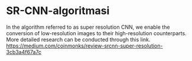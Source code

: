 # SR-CNN-algoritmasi

In the algorithm referred to as super resolution CNN, we enable the conversion of low-resolution images to their high-resolution counterparts. 
More detailed research can be conducted through this link.
https://medium.com/coinmonks/review-srcnn-super-resolution-3cb3a4f67a7c

